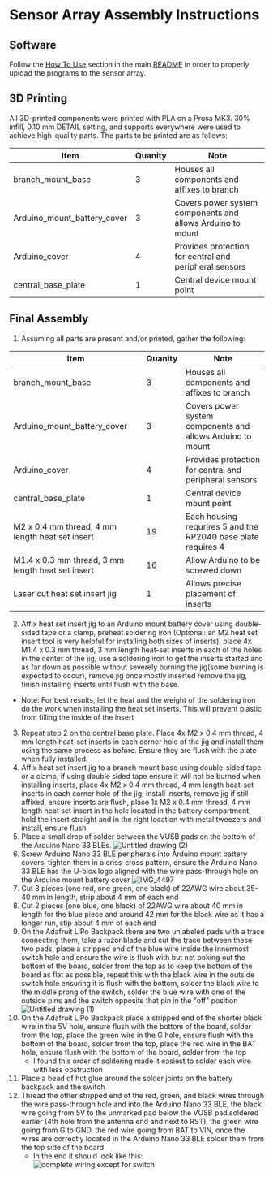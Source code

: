 # Sensor Array Assembly Instructions
## Software

Follow the [How To Use](https://github.com/markfrosty/Tree-Sensorization#how-to-use) section in the main [README](https://github.com/markfrosty/Tree-Sensorization) in order to properly upload the programs to the sensor array.

## 3D Printing 

All 3D-printed components were printed with PLA on a Prusa MK3. 30% infill, 0.10 mm DETAIL setting, and supports everywhere were used to achieve high-quality parts.
The parts to be printed are as follows:

  | Item  | Quanity | Note | 
  | ------------- | ------------- | ------------- |
  | branch_mount_base | 3 | Houses all components and affixes to branch |
  | Arduino_mount_battery_cover | 3 | Covers power system components and allows Arduino to mount |
  | Arduino_cover | 4 | Provides protection for central and peripheral sensors |
  | central_base_plate | 1 | Central device mount point | 

## Final Assembly

1. Assuming all parts are present and/or printed, gather the following:

  | Item  | Quanity | Note | 
  | ------------- | ------------- | ------------- |
  | branch_mount_base | 3 | Houses all components and affixes to branch |
  | Arduino_mount_battery_cover | 3 | Covers power system components and allows Arduino to mount |
  | Arduino_cover | 4 | Provides protection for central and peripheral sensors |
  | central_base_plate | 1 | Central device mount point |
  | M2 x 0.4 mm thread, 4 mm length heat set insert | 19 | Each housing requrires 5 and the RP2040 base plate requires 4 | 
  | M1.4 x 0.3 mm thread, 3 mm length heat set insert | 16 | Allow Arduino to be screwed down|
  | Laser cut heat set insert jig | 1 | Allows precise placement of inserts |

2. Affix heat set insert jig to an Arduino mount battery cover using double-sided tape or a clamp, preheat soldering iron (Optional: an M2 heat set insert tool is very helpful for installing both sizes of inserts), place 4x M1.4 x 0.3 mm thread, 3 mm length heat-set inserts in each of the holes in the center of the jig, use a soldering iron to get the inserts started and as far down as possible without severely burning the jig(some burning is expected to occur), remove jig once mostly inserted remove the jig, finish installing inserts until flush with the base.
  - Note: For best results, let the heat and the weight of the soldering iron do the work when installing the heat set inserts. This will prevent plastic from filling the inside of the insert
3. Repeat step 2 on the central base plate. Place 4x M2 x 0.4 mm thread, 4 mm length heat-set inserts in each corner hole of the jig and install them using the same process as before. Ensure they are flush with the plate when fully installed.
4. Affix heat set insert jig to a branch mount base using double-sided tape or a clamp, if using double sided tape ensure it will not be burned when installing inserts, place 4x M2 x 0.4 mm thread, 4 mm length heat-set inserts in each corner hole of the jig, install inserts, remove jig if still affixed, ensure inserts are flush, place 1x M2 x 0.4 mm thread, 4 mm length heat set insert in the hole located in the battery compartment, hold the insert straight and in the right location with metal tweezers and install, ensure flush
5. Place a small drop of solder between the VUSB pads on the bottom of the Arduino Nano 33 BLEs. 
![Untitled drawing (2)](https://github.com/markfrosty/Tree-Sensorization/assets/124550575/455c9c20-9969-40a6-8b64-cd466689e224)
6. Screw Arduino Nano 33 BLE peripherals into Arduino mount battery covers, tighten them in a criss-cross pattern, ensure the Arduino Nano 33 BLE has the U-blox logo aligned with the wire pass-through hole on the Arduino mount battery cover
![IMG_4497](https://github.com/markfrosty/Tree-Sensorization/assets/124550575/0083c70d-cd2e-49dd-875d-0785a54f176e)
7. Cut 3 pieces (one red, one green, one black) of 22AWG wire about 35-40 mm in length, strip about 4 mm of each end
8. Cut 2 pieces (one blue, one black) of 22AWG wire about 40 mm in length for the blue piece and around 42 mm for the black wire as it has a longer run, stip about 4 mm of each end
9. On the Adafruit LiPo Backpack there are two unlabeled pads with a trace connecting them, take a razor blade and cut the trace between these two pads, place a stripped end of the blue wire inside the innermost switch hole and ensure the wire is flush with but not poking out the bottom of the board, solder from the top as to keep the bottom of the board as flat as possible, repeat this with the black wire in the outside switch hole ensuring it is flush with the bottom, solder the black wire to the middle prong of the switch, solder the blue wire with one of the outside pins and the switch opposite that pin in the "off" position
![Untitled drawing (1)](https://github.com/markfrosty/Tree-Sensorization/assets/124550575/491cec2f-ef18-4e87-a0b6-6de6af9b3467)
10. On the Adafruit LiPo Backpack place a stripped end of the shorter black wire in the 5V hole, ensure flush with the bottom of the board, solder from the top, place the green wire in the G hole, ensure flush with the bottom of the board, solder from the top, place the red wire in the BAT hole, ensure flush with the bottom of the board, solder from the top
    - I found this order of soldering made it easiest to solder each wire with less obstruction
11. Place a bead of hot glue around the solder joints on the battery backpack and the switch
12. Thread the other stripped end of the red, green, and black wires through the wire pass-through hole and into the Arduino Nano 33 BLE, the black wire going from 5V to the unmarked pad below the VUSB pad soldered earlier (4th hole from the antenna end and next to RST), the green wire going from G to GND, the red wire going from BAT to VIN, once the wires are correctly located in the Arduino Nano 33 BLE solder them from the top side of the board
    - In the end it should look like this:
![complete wiring except for switch](https://github.com/markfrosty/Tree-Sensorization/assets/124550575/94f8000a-5bfa-4ce9-91a6-35f8edfb2a91)




